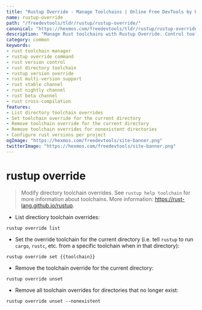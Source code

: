 ```yaml
---
title: "Rustup Override - Manage Toolchains | Online Free DevTools by Hexmos"
name: rustup-override
path: "/freedevtools/tldr/rustup/rustup-override/"
canonical: "https://hexmos.com/freedevtools/tldr/rustup/rustup-override/"
description: "Manage Rust toolchains with Rustup Override. Control toolchain versions for specific directories to ensure consistent builds. Free online tool, no registration required."
category: common
keywords:
- rust toolchain manager
- rustup override command
- rust version control
- rust directory toolchain
- rustup version override
- rust multi-version support
- rust stable channel
- rust nightly channel
- rust beta channel
- rust cross-compilation
features:
- List directory toolchain overrides
- Set toolchain override for the current directory
- Remove toolchain override for the current directory
- Remove toolchain overrides for nonexistent directories
- Configure rust versions per project
ogImage: "https://hexmos.com/freedevtools/site-banner.png"
twitterImage: "https://hexmos.com/freedevtools/site-banner.png"
---
```


# rustup override

> Modify directory toolchain overrides.
> See `rustup help toolchain` for more information about toolchains.
> More information: <https://rust-lang.github.io/rustup>.

- List directiory toolchain overrides:

`rustup override list`

- Set the override toolchain for the current directory (i.e. tell `rustup` to run `cargo`, `rustc`, etc. from a specific toolchain when in that directory):

`rustup override set {{toolchain}}`

- Remove the toolchain override for the current directory:

`rustup override unset`

- Remove all toolchain overrides for directories that no longer exist:

`rustup override unset --nonexistent`

